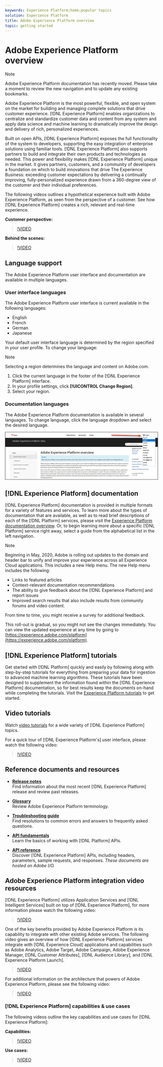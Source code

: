 ```yaml
---
keywords: Experience Platform;home;popular topics
solution: Experience Platform
title: Adobe Experience Platform overview
topic: getting started
---
```


# Adobe Experience Platform overview

>[!NOTE]
>
>Adobe Experience Platform documentation has recently moved. Please take a moment to review the new navigation and to update any existing bookmarks.
 
Adobe Experience Platform is the most powerful, flexible, and open system on the market for building and managing complete solutions that drive customer experience. [!DNL Experience Platform] enables organizations to centralize and standardize customer data and content from any system and apply data science and machine learning to dramatically improve the design and delivery of rich, personalized experiences.

Built on open APIs, [!DNL Experience Platform] exposes the full functionality of the system to developers, supporting the easy integration of enterprise solutions using familiar tools. [!DNL Experience Platform] also supports partners to build and integrate their own products and technologies as needed. This power and flexibility makes [!DNL Experience Platform] unique in the market. It gives partners, customers, and a community of developers a foundation on which to build innovations that drive The Experience Business: exceeding customer expectations by delivering a continually improving, fully-personalized experience drawn from a 360-degree view of the customer and their individual preferences.

The following videos outlines a hypothetical experience built with Adobe Experience Platform, as seen from the perspective of a customer. See how [!DNL Experience Platform] creates a rich, relevant and real-time experience.

**Customer perspective:**

>[!VIDEO](https://video.tv.adobe.com/v/27361?quality=12&learn=on)

**Behind the scenes:**

>[!VIDEO](https://video.tv.adobe.com/v/28144?quality=12&learn=on)

## Language support

The Adobe Experience Platform user interface and documentation are available in multiple languages. 

### User interface languages

The Adobe Experience Platform user interface is current available in the following languages:

* English
* French
* German
* Japanese

Your default user interface language is determined by the region specified in your user profile. To change your language:

>[!NOTE]
>
> Selecting a region determines the language and content on Adobe.com.

1. Click the current language in the footer of the [!DNL Experience Platform] interface.
2. In your profile settings, click **[!UICONTROL Change Region]**.
3. Select your region. 

### Documentation languages

The Adobe Experience Platform documentation is available in several languages. To change language, click the language dropdown and select the desired language.

![image](assets/lang.jpg)

## [!DNL Experience Platform] documentation

[!DNL Experience Platform] documentation is provided in multiple formats for a variety of features and services. To learn more about the types of documentation that are available, as well as to read brief descriptions of each of the [!DNL Platform] services, please visit the [Experience Platform documentation overview](documentation/overview.md). Or, to begin learning more about a specific [!DNL Platform] service right away, select a guide from the alphabetical list in the left navigation.

>[!NOTE]
>
>Beginning in May, 2020, Adobe is rolling out updates to the domain and header bar to unify and improve your experience across all Experience Cloud applications. This includes a new Help menu. The new Help menu includes the following:
>
>* Links to featured articles 
>* Context-relevant documentation recommendations
>* The ability to give feedback about the [!DNL Experience Platform] and report issues
>* Improved search results that also include results from community forums and video content. 
>
> From time to time, you might receive a survey for additional feedback. 
>
>This roll-out is gradual, so you might not see the changes immediately. You can view the updated experience at any time by going to [https://experience.adobe.com/platform](https://experience.adobe.com/platform). 

## [!DNL Experience Platform] tutorials

Get started with [!DNL Platform] quickly and easily by following along with step-by-step tutorials for everything from preparing your data for ingestion to advanced machine learning algorithms. These tutorials have been designed to supplement the information found within the [!DNL Experience Platform] documentation, so for best results keep the documents on-hand while completing the tutorials. Visit the [Experience Platform tutorials](../tutorials/home.md) to get started.

## Video tutorials

Watch [video tutorials](https://docs.adobe.com/content/help/en/platform-learn/tutorials/overview.html) for a wide variety of [!DNL Experience Platform] topics.

For a quick tour of [!DNL Experience Platform's] user interface, please watch the following video:

>[!VIDEO](https://video.tv.adobe.com/v/32792?quality=12&learn=on)

## Reference documents and resources

* [**Release notes**](../release-notes/latest/latest.md)<br/>
Find information about the most recent [!DNL Experience Platform] release and review past releases.

* [**Glossary**](glossary.md)<br/>
Review Adobe Experience Platform terminology.

* [**Troubleshooting guide**](troubleshooting.md)<br/>
Find resolutions to common errors and answers to frequently asked questions.

* [**API fundamentals**](api-fundamentals.md)<br/>
Learn the basics of working with [!DNL Platform] APIs.

* [**API reference**](https://www.adobe.io/apis/experienceplatform/home/api-reference.html)<br/>
Discover [!DNL Experience Platform] APIs, including headers, parameters, sample requests, and responses. *These documents are hosted on Adobe I/O.*

## Adobe Experience Platform integration video resources

[!DNL Experience Platform] utilizes Application Services and [!DNL Intelligent Services] built on top of [!DNL Experience Platform], for more information please watch the following video:

>[!VIDEO](https://video.tv.adobe.com/v/32554?quality=12&learn=on)

One of the key benefits provided by Adobe Experience Platform is its capability to integrate with other existing Adobe services. The following video gives an overview of how [!DNL Experience Platform] services integrate with [!DNL Experience Cloud] applications and capabilities such as Adobe Analytics, Adobe Target, Adobe Campaign, Adobe Experience Manager, [!DNL Customer Attributes], [!DNL Audience Library], and [!DNL Experience Platform Launch].

>[!VIDEO](https://video.tv.adobe.com/v/32553?quality=12&learn=on)

For additional information on the architecture that powers of Adobe Experience Platform, please see the following video:

>[!VIDEO](https://video.tv.adobe.com/v/32456?quality=12&learn=on)

### [!DNL Experience Platform] capabilities & use cases

The following videos outline the key capabilities and use cases for [!DNL Experience Platform]:

**Capabilities:**

>[!VIDEO](https://video.tv.adobe.com/v/32502?quality=12&learn=on)

**Use cases:**

>[!VIDEO](https://video.tv.adobe.com/v/32806?quality=12&learn=on)





 



<!-- 
## What's New

* **[Privacy management](https://helpx.adobe.com/campaign/kb/campaign-privacy.html)**<br/>
Learn about the tools provided by Adobe Campaign to help you with your Privacy compliance.

* **[Delivery best pratices](https://helpx.adobe.com/campaign/kb/delivery-best-practices.html)**<br/>
Learn more on best practices related to delivery design and sending.

* **[Email designer](designing/using/designing-content-in-adobe-campaign.md)**<br/>
Consult the reorganized Email Designer documentation.

* **[Campaign Standard Mobile guide](https://helpx.adobe.com/campaign/kb/acs-mobile.html)**<br/>
Learn more about general guidelines for mobile deliveries.

[Click here for more updates](rn/using/documentation-updates.md)

## Top pages

 <table>
<tr>
  <td valign="top">
    <a href="administration/using/about-access-management.md">
      <img alt="Roles" src="start/using/assets/roles.png"/>
    </a>
    <div>
    <a href="administration/using/about-access-management.md"><strong>Roles and security groups</strong></a>
    </div>
    <em>Learn how to define permissions and assign roles to Campaign users.</em>
    <br>
  </td>
  <td valign="top">
    <a href="designing/using/designing-content-in-adobe-campaign.md">
      <img alt="Designer" src="start/using/assets/design.png" />
    </a>
    <div>
    <a href="designing/using/designing-content-in-adobe-campaign.md"><strong>Design an email</strong></a>
    </div>
    <em>Learn how to use the Email Designer to create responsive and personalized emails</em>
    <br>
  </td>
  <td valign="top">
       <img alt="Developers" src="start/using/assets/dev.png" />
    <div>
    <strong>Resources for developers</strong>
    </div>
    <p><em><a href="api/using/about-campaign-standard-apis.md">Adobe Campaign API</a></em></p>
    <p><em><a href="integrating/using/about-adobe-experience-cloud-triggers.md">Adobe Experience Cloud Triggers</a></em></p>
    <br>
  </td>
</tr>
</table>


## Additional Resources

* [Release notes](rn/using/release-notes.md)

* [Control Panel](https://docs.adobe.com/content/help/en/control-panel/using/control-panel-home.html)

* [How-to videos](https://docs.adobe.com/content/help/en/campaign-learn/campaign-standard-tutorials/overview.html)

* [Release Planning guide](https://helpx.adobe.com/campaign/kb/acs-release-planning.html)

* [Deprecated and Removed Features](https://helpx.adobe.com/campaign/kb/acs-deprecated-and-removed-features.html)

* [Technical notes](https://helpx.adobe.com/campaign/kb/acs-article-list.html)

* [Adobe Campaign Standard Implementation guide](https://helpx.adobe.com/campaign/kb/campaign-standard-implementation-guide.html)
 -->
